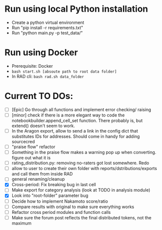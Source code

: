 # Run using local Python installation

- Create a python virtual environment
- Run "pip install -r requirements.txt"
- Run "python main.py -p test_data/"

# Run using Docker

- Prerequisite: Docker
- `bash start.sh [absoute path to root data folder]`
- In RAD cli: `bash rad.sh data_folder`

# Current TO DOs:

- [ ] [Epic] Go through all functions and implement error checking/ raising
- [ ] [minor] check if there is a more elegant way to code the notebookbuilder.append_cell_set function. There probably is, but extend() doesn't seem to work.
- [ ] In the Aragon export, allow to send a link in the config dict that substitutes IDs for addresses. Should come in handy for adding sourcecred
- [ ] "praise flow" refactor
- [ ] Something in the praise flow makes a warning pop up when converting. figure out what it is
- [ ] rating_distribution.py: removing no-raters got lost somewhere. Redo
- [ ] allow to user to create their own folder with reports/dstributions/exports and call them from inside RAD
- [ ] general renaming/cleanup
- [x] Cross-period: Fix breaking bug in last cell
- [ ] Make export for category analysis (look at TODO in analysis module)
- [x] Look into "root-folder" parameter bug
- [ ] Decide how to implement Nakamoto score/ratio
- [ ] Compare results with original to make sure everything works
- [ ] Refactor cross period modules and function calls
- [ ] Make sure the forum post reflects the final distributed tokens, not the maximum
